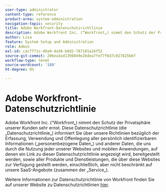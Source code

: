 ```yaml
---
user-type: administrator
content-type: reference
product-area: system-administration
navigation-topic: security
title: Adobe Workfront-Datenschutzrichtlinie
description: Adobe Workfront Inc. (“Workfront„) nimmt den Schutz der Privatsphäre unserer Kunden sehr ernst. Diese Datenschutzrichtlinie (die „Datenschutzrichtlinie„) informiert Sie über unsere Richtlinien bezüglich der Erfassung, Verwendung und Offenlegung aller persönlich identifizierbaren Informationen („personenbezogene Daten„) und anderer Daten, die uns durch die Nutzung jeder unserer Websites und mobilen Anwendungen, auf denen ein Link zu dieser Datenschutzrichtlinie angezeigt wird, bereitgestellt werden, sowie aller Produkte und Dienstleistungen, die über diese Websites zur Verfügung gestellt werden, einschließlich, aber nicht beschränkt auf unsere SaaS-Angebote (zusammen der „Service„).
author: Lisa
feature: System Setup and Administration
role: Admin
exl-id: cacff71c-d0a9-4a36-b8d2-787101a16f52
source-git-commit: 206ea3ad1398849e26dea7fe77f6d7c027825b6f
workflow-type: tm+mt
source-wordcount: '189'
ht-degree: 0%

---
```


# Adobe Workfront-Datenschutzrichtlinie

Adobe Workfront Inc. (“Workfront„) nimmt den Schutz der Privatsphäre unserer Kunden sehr ernst. Diese Datenschutzrichtlinie (die „Datenschutzrichtlinie„) informiert Sie über unsere Richtlinien bezüglich der Erfassung, Verwendung und Offenlegung aller persönlich identifizierbaren Informationen („personenbezogene Daten„) und anderer Daten, die uns durch die Nutzung jeder unserer Websites und mobilen Anwendungen, auf denen ein Link zu dieser Datenschutzrichtlinie angezeigt wird, bereitgestellt werden, sowie aller Produkte und Dienstleistungen, die über diese Websites zur Verfügung gestellt werden, einschließlich, aber nicht beschränkt auf unsere SaaS-Angebote (zusammen der „Service„).

Weitere Informationen zur Datenschutzrichtlinie von Workfront finden Sie auf unserer Website zu Datenschutzrichtlinien [hier](https://www.workfront.com/privacy-notice).
